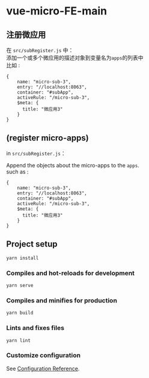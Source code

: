 # vue-micro-FE-main


## 注册微应用
在 `src/subRegister.js` 中：  <br/>
添加一个或多个微应用的描述对象到变量名为`apps`的列表中 <br/>
比如 :
```
{
    name: "micro-sub-3",
    entry: "//localhost:8063",
    container: "#subApp",
    activeRule: "/micro-sub-3",
    $meta: {
      title: "微应用3"
    }
}
```

## (register micro-apps)
in `src/subRegister.js`：  <br/>

Append the objects about the micro-apps to the `apps`.  <br/>
such as :
```
{
    name: "micro-sub-3",
    entry: "//localhost:8063",
    container: "#subApp",
    activeRule: "/micro-sub-3",
    $meta: {
      title: "微应用3"
    }
}
```


## Project setup
```
yarn install
```

### Compiles and hot-reloads for development
```
yarn serve
```

### Compiles and minifies for production
```
yarn build
```

### Lints and fixes files
```
yarn lint
```

### Customize configuration
See [Configuration Reference](https://cli.vuejs.org/config/).


